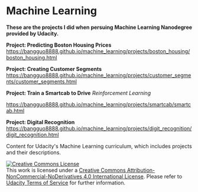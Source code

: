 # Machine Learning

**These are the projects I did when persuing Machine Learning Nanodegree provided by Udacity.**

**Project: Predicting Boston Housing Prices** https://bangguo8888.github.io/machine_learning/projects/boston_housing/boston_housing.html 

**Project: Creating Customer Segments** https://bangguo8888.github.io/machine_learning/projects/customer_segments/customer_segments.html 


**Project: Train a Smartcab to Drive**  _Reinforcement Learning_

https://bangguo8888.github.io/machine_learning/projects/smartcab/smartcab.html 

**Project: Digital Recognition** https://bangguo8888.github.io/machine_learning/projects/digit_recognition/digit_recognition.html 




Content for Udacity's Machine Learning curriculum, which includes projects and their descriptions.

<a rel="license" href="http://creativecommons.org/licenses/by-nc-nd/4.0/"><img alt="Creative Commons License" style="border-width:0" src="https://i.creativecommons.org/l/by-nc-nd/4.0/88x31.png" /></a><br />This work is licensed under a <a rel="license" href="http://creativecommons.org/licenses/by-nc-nd/4.0/">Creative Commons Attribution-NonCommercial-NoDerivatives 4.0 International License</a>. Please refer to [Udacity Terms of Service](https://www.udacity.com/legal) for further information.
